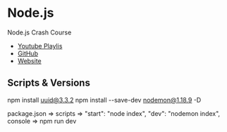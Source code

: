# Node.js

Node.js Crash Course

- [Youtube Playlis](https://youtu.be/fBNz5xF-Kx4)
- [GitHub](https://github.com/bradtraversy/node_crash_course/)
- [Website](https://www.traversymedia.com/)


## Scripts & Versions

npm install uuid@3.3.2
npm install --save-dev nodemon@1.18.9
            -D

package.json => 
    scripts => 
        "start": "node index",
        "dev": "nodemon index",
console => npm run dev